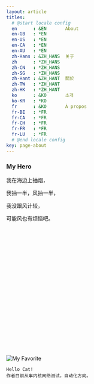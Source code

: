 ```yaml
---
layout: article
titles:
  # @start locale config
  en      : &EN       About
  en-GB   : *EN
  en-US   : *EN
  en-CA   : *EN
  en-AU   : *EN
  zh-Hans : &ZH_HANS  关于
  zh      : *ZH_HANS
  zh-CN   : *ZH_HANS
  zh-SG   : *ZH_HANS
  zh-Hant : &ZH_HANT  關於
  zh-TW   : *ZH_HANT
  zh-HK   : *ZH_HANT
  ko      : &KO       소개
  ko-KR   : *KO
  fr      : &KO       À propos
  fr-BE   : *FR
  fr-CA   : *FR
  fr-CH   : *FR
  fr-FR   : *FR
  fr-LU   : *FR
  # @end locale config
key: page-about
---
```


<div class="hero hero--dark" style='height: 500px; background-image: url("https://timgsa.baidu.com/timg?image&quality=80&size=b9999_10000&sec=1574313697163&di=4daf9d5fd997e67e4bcbab4f78d47d9f&imgtype=%20%20%20%200&src=http%3A%2F%2Fb-ssl.duitang.com%2Fuploads%2Fitem%2F201301%2F18%2F20130118175938_CzsXy.jpeg");'>
  <div class="hero__content">
    <h3>My Hero</h3>
    <!--p style='font-size:12px'>I have cat addiction.</p-->
    <p>我在海边上抽烟，</p>
    <p>我抽一半，风抽一半，</p>
    <p>我没跟风计较，</p>
    <p>可能风也有烦恼吧。</p>
  </div>
</div>


![My Favorite](https://timgsa.baidu.com/timg?image&quality=80&size=b9999_10000&sec=1574313851207&di=04ec08d0706a2391159898b49af85b34&imgtype=jpg&src=http%3A%2F%2Fimg4.imgtn.bdimg.com%2Fit%2Fu%3D1701843919%2C2169470429%26fm%3D214%26gp%3D0.jpg)

```
Hello Cat!
作者目前从事内核网络测试，自动化方向。
```

